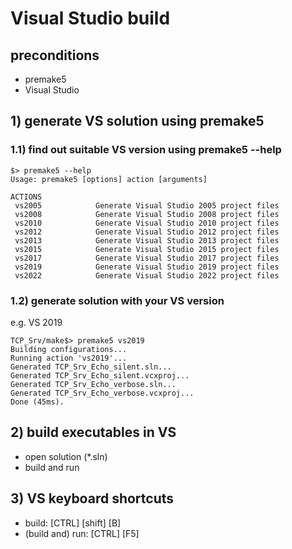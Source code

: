 # Visual Studio build
## preconditions
- premake5
- Visual Studio

## 1) generate VS solution using premake5
### 1.1) find out suitable VS version using premake5 --help

````shell
$> premake5 --help
Usage: premake5 [options] action [arguments]

ACTIONS
 vs2005            Generate Visual Studio 2005 project files
 vs2008            Generate Visual Studio 2008 project files
 vs2010            Generate Visual Studio 2010 project files
 vs2012            Generate Visual Studio 2012 project files
 vs2013            Generate Visual Studio 2013 project files
 vs2015            Generate Visual Studio 2015 project files
 vs2017            Generate Visual Studio 2017 project files
 vs2019            Generate Visual Studio 2019 project files
 vs2022            Generate Visual Studio 2022 project files
````
### 1.2) generate solution with your VS version
e.g. VS 2019
````shell
TCP_Srv/make$> premake5 vs2019
Building configurations...
Running action 'vs2019'...
Generated TCP_Srv_Echo_silent.sln...
Generated TCP_Srv_Echo_silent.vcxproj...
Generated TCP_Srv_Echo_verbose.sln...
Generated TCP_Srv_Echo_verbose.vcxproj...
Done (45ms).
````
## 2) build executables in VS
- open solution (*.sln)
- build and run

## 3) VS keyboard shortcuts
- build: [CTRL] [shift] [B]
- (build and) run: [CTRL] [F5]
